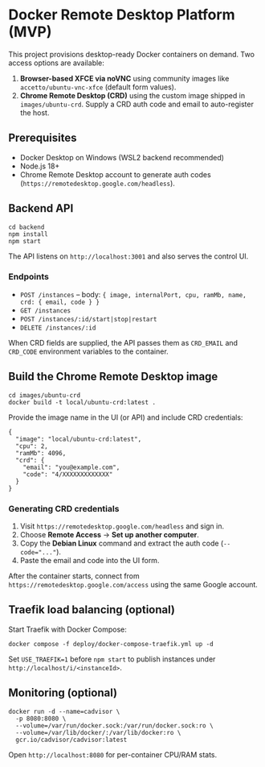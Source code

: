# Docker Remote Desktop Platform (MVP)

This project provisions desktop-ready Docker containers on demand. Two access options are available:

1. **Browser-based XFCE via noVNC** using community images like `accetto/ubuntu-vnc-xfce` (default form values).
2. **Chrome Remote Desktop (CRD)** using the custom image shipped in `images/ubuntu-crd`. Supply a CRD auth code and email to auto-register the host.

## Prerequisites

- Docker Desktop on Windows (WSL2 backend recommended)
- Node.js 18+
- Chrome Remote Desktop account to generate auth codes (`https://remotedesktop.google.com/headless`).

## Backend API

```
cd backend
npm install
npm start
```

The API listens on `http://localhost:3001` and also serves the control UI.

### Endpoints

- `POST /instances` – body: `{ image, internalPort, cpu, ramMb, name, crd: { email, code } }`
- `GET /instances`
- `POST /instances/:id/start|stop|restart`
- `DELETE /instances/:id`

When CRD fields are supplied, the API passes them as `CRD_EMAIL` and `CRD_CODE` environment variables to the container.

## Build the Chrome Remote Desktop image

```
cd images/ubuntu-crd
docker build -t local/ubuntu-crd:latest .
```

Provide the image name in the UI (or API) and include CRD credentials:

```
{
  "image": "local/ubuntu-crd:latest",
  "cpu": 2,
  "ramMb": 4096,
  "crd": {
    "email": "you@example.com",
    "code": "4/XXXXXXXXXXXXX"
  }
}
```

### Generating CRD credentials

1. Visit `https://remotedesktop.google.com/headless` and sign in.
2. Choose **Remote Access** → **Set up another computer**.
3. Copy the **Debian Linux** command and extract the auth code (`--code="..."`).
4. Paste the email and code into the UI form.

After the container starts, connect from `https://remotedesktop.google.com/access` using the same Google account.

## Traefik load balancing (optional)

Start Traefik with Docker Compose:

```
docker compose -f deploy/docker-compose-traefik.yml up -d
```

Set `USE_TRAEFIK=1` before `npm start` to publish instances under `http://localhost/i/<instanceId>`.

## Monitoring (optional)

```
docker run -d --name=cadvisor \
  -p 8080:8080 \
  --volume=/var/run/docker.sock:/var/run/docker.sock:ro \
  --volume=/var/lib/docker/:/var/lib/docker:ro \
  gcr.io/cadvisor/cadvisor:latest
```

Open `http://localhost:8080` for per-container CPU/RAM stats.
